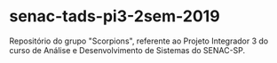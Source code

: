 # senac-tads-pi3-2sem-2019
Repositório do grupo "Scorpions", referente ao Projeto Integrador 3 do curso de Análise e Desenvolvimento de Sistemas do SENAC-SP.
